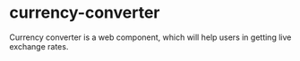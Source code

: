 # currency-converter

Currency converter is a web component, which will help users in getting live exchange rates.
